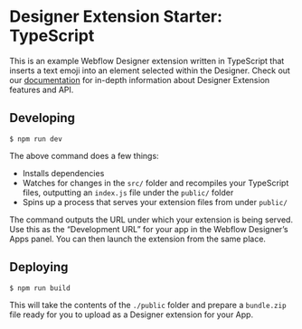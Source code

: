 # Designer Extension Starter: TypeScript

This is an example Webflow Designer extension written in TypeScript that inserts a text emoji into an element selected within the Designer. Check out our [documentation](https://developers.webflow.com/designer/reference/introduction) for in-depth information about Designer Extension features and API.

## Developing

```
$ npm run dev
```

The above command does a few things:

- Installs dependencies
- Watches for changes in the `src/` folder and recompiles your TypeScript files, outputting an `index.js` file under the `public/` folder
- Spins up a process that serves your extension files from under `public/`

The command outputs the URL under which your extension is being served. Use this as the “Development URL” for your app in the Webflow Designer’s Apps panel. You can then launch the extension from the same place.

## Deploying

```
$ npm run build
```

This will take the contents of the `./public` folder and prepare a `bundle.zip` file ready for you to upload as a Designer extension for your App.
